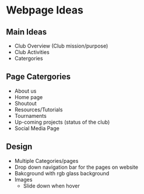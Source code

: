 # Webpage Ideas
## Main Ideas
- Club Overview (Club mission/purpose)
- Club Activities
- Catergories

## Page Catergories
- About us
- Home page
- Shoutout
- Resources/Tutorials
- Tournaments
- Up-coming projects (status of the club)
- Social Media Page

## Design
- Multiple Categories/pages
- Drop down navigation bar for the pages on website
- Bakcground with rgb glass background
- Images
  - Slide down when hover
